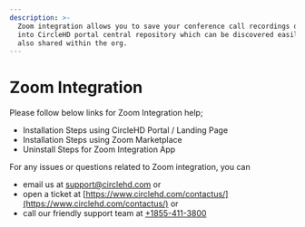 ```yaml
---
description: >-
  Zoom integration allows you to save your conference call recordings directly
  into CircleHD portal central repository which can be discovered easily and
  also shared within the org.
---
```


# Zoom Integration

Please follow below links for Zoom Integration help;

* Installation Steps using CircleHD Portal / Landing Page
* Installation Steps using Zoom Marketplace
* Uninstall Steps for Zoom Integration App

For any issues or questions related to Zoom integration,  you can 

* email us at support@circlehd.com or 
* open a ticket at [https://www.circlehd.com/contactus/](https://www.circlehd.com/contactus/) or
* call our friendly support team at [+1855-411-3800](tel:18554113800)



